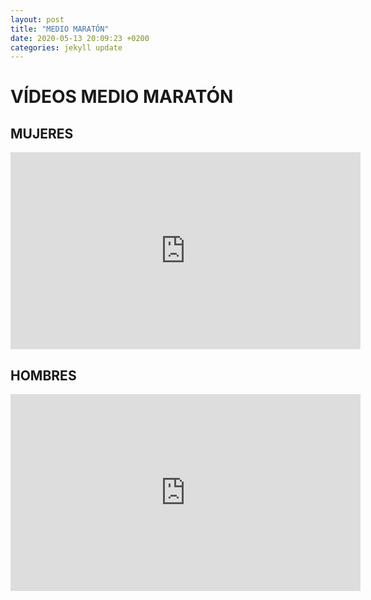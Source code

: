 ```yaml
---
layout: post
title: "MEDIO MARATÓN"
date: 2020-05-13 20:09:23 +0200
categories: jekyll update
---
```


# VÍDEOS MEDIO MARATÓN

## MUJERES

<iframe width="560" height="315" src="https://www.youtube.com/embed/aJkXwaM-bvA" frameborder="0" allow="accelerometer; autoplay; encrypted-media; gyroscope; picture-in-picture" allowfullscreen></iframe>

## HOMBRES

<iframe width="560" height="315" src="https://www.youtube.com/embed/FK8BL7yAxPk" frameborder="0" allow="accelerometer; autoplay; encrypted-media; gyroscope; picture-in-picture" allowfullscreen></iframe>
